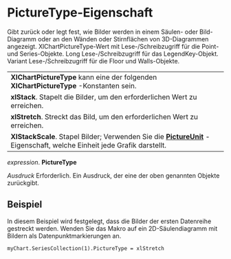 
# PictureType-Eigenschaft

Gibt zurück oder legt fest, wie Bilder werden in einem Säulen- oder Bild-Diagramm oder an den Wänden oder Stirnflächen von 3D-Diagrammen angezeigt. XlChartPictureType-Wert mit Lese-/Schreibzugriff für die Point- und Series-Objekte. Long Lese-/Schreibzugriff für das LegendKey-Objekt. Variant Lese-/Schreibzugriff für die Floor und Walls-Objekte.


||
|:-----|
|**XlChartPictureType** kann eine der folgenden **XlChartPictureType** -Konstanten sein.|
|**xlStack**. Stapelt die Bilder, um den erforderlichen Wert zu erreichen.|
|**xlStretch**. Streckt das Bild, um den erforderlichen Wert zu erreichen.|
|**XlStackScale**. Stapel Bilder; Verwenden Sie die **[PictureUnit](28a7cd8b-2558-87a1-158f-ff9a1dca8f41.md)** -Eigenschaft, welche Einheit jede Grafik darstellt.|

 _expression_. **PictureType**

 _Ausdruck_ Erforderlich. Ein Ausdruck, der eine der oben genannten Objekte zurückgibt.

## Beispiel

In diesem Beispiel wird festgelegt, dass die Bilder der ersten Datenreihe gestreckt werden. Wenden Sie das Makro auf ein 2D-Säulendiagramm mit Bildern als Datenpunktmarkierungen an.


```
myChart.SeriesCollection(1).PictureType = xlStretch
```

